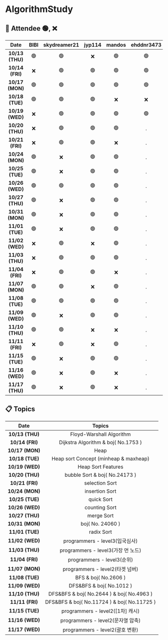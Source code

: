 # AlgorithmStudy

## 🙌 Attendee 🟢, ❌
|Date|BIBI|skydreamer21|jyp114|mandos|ehddnr3473|
|:----:|:----:|:----:|:----:|:----:|:----:|
|**10/13 (THU)**|🟢|🟢|❌|🟢|🟢
|**10/14 (FRI)**|❌|🟢|🟢|🟢|🟢
|**10/17 (MON)**|🟢|🟢|🟢|🟢|🟢
|**10/18 (TUE)**|🟢|🟢|🟢|❌|❌
|**10/19 (WED)**|❌|🟢|🟢|🟢|🟢
|**10/20 (THU)**|❌|🟢|🟢|🟢|.
|**10/21 (FRI)**|❌|🟢|🟢|❌|.
|**10/24 (MON)**|🟢|❌|🟢|🟢|.
|**10/25 (TUE)**|🟢|❌|🟢|🟢|.
|**10/26 (WED)**|🟢|🟢|🟢|🟢|.
|**10/27 (THU)**|🟢|❌|🟢|🟢|.
|**10/31 (MON)**|🟢|❌|🟢|🟢|.
|**11/01 (TUE)**|🟢|❌|🟢|🟢|.
|**11/02 (WED)**|❌|🟢|❌|🟢|.
|**11/03 (THU)**|❌|🟢|🟢|🟢|.
|**11/04 (FRI)**|❌|🟢|🟢|❌|.
|**11/07 (MON)**|🟢|🟢|❌|🟢|.
|**11/08 (TUE)**|🟢|🟢|🟢|🟢|.
|**11/09 (WED)**|🟢|❌|🟢|🟢|.
|**11/10 (THU)**|🟢|🟢|❌|❌|.
|**11/11 (FRI)**|❌|🟢|❌|🟢|.
|**11/15 (TUE)**|🟢|❌|🟢|🟢|.
|**11/16 (WED)**|🟢|❌|🟢|❌|.
|**11/17 (THU)**|🟢|❌|🟢|❌|.

## 📋 Topics
|Date|Topics|
|:----:|:----:|
|**10/13 (THU)**|Floyd-Warshall Algorithm|
|**10/14 (FRI)**|Dijkstra Algorithm & boj( No.1753 )|
|**10/17 (MON)**|Heap|
|**10/18 (TUE)**|Heap sort Concept (minheap & maxheap)|
|**10/19 (WED)**|Heap Sort Features|
|**10/20 (THU)**|bubble Sort & boj( No.24173 )|
|**10/21 (FRI)**|selection Sort|
|**10/24 (MON)**|insertion Sort|
|**10/25 (TUE)**|quick Sort|
|**10/26 (WED)**|counting Sort|
|**10/27 (THU)**|merge Sort|
|**10/31 (MON)**|boj( No. 24060 )|
|**11/01 (TUE)**|radix Sort|
|**11/02 (WED)**|programmers - level3(입국심사)|
|**11/03 (THU)**|programmers - level3(가장 먼 노드)|
|**11/04 (FRI)**|programmers - level3(순위)|
|**11/07 (MON)**|programmers - level2(타겟 넘버)|
|**11/08 (TUE)**|BFS & boj( No.2606 )|
|**11/09 (WED)**|DFS&BFS & boj( No.1012 )|
|**11/10 (THU)**|DFS&BFS & boj( No.2644 ) & boj( No.4963 )|
|**11/11 (FRI)**|DFS&BFS & boj( No.11724 ) & boj( No.11725 )|
|**11/15 (TUE)**|programmers - level2([1차] 캐시)|
|**11/16 (WED)**|programmers - level2(문자열 압축)|
|**11/17 (WED)**|programmers - level2(괄호 변환)|
